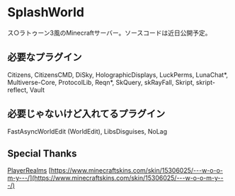 # SplashWorld
ス○ラトゥーン3風のMinecraftサーバー。ソースコードは近日公開予定。
## 必要なプラグイン
Citizens, CitizensCMD, DiSky, HolographicDisplays, LuckPerms, LunaChat*, Multiverse-Core, ProtocolLib, Reqn*, SkQuery, skRayFall, Skript, skript-reflect, Vault
## 必要じゃないけど入れてるプラグイン
FastAsyncWorldEdit (WorldEdit), LibsDisguises, NoLag
## Special Thanks
[PlayerRealms](https://playerrealms.com)
[https://www.minecraftskins.com/skin/15306025/---w-o-o-m-y---/](https://www.minecraftskins.com/skin/15306025/---w-o-o-m-y---/)
